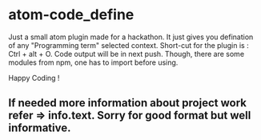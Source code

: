 # atom-code_define

Just a small atom plugin made for a hackathon. It just gives you defination of any "Programming term" selected context.
Short-cut for the plugin is : Ctrl + alt + O. Code output will be in next push.
Though, there are some modules from npm, one has to import before using. 

Happy Coding !

## If needed more information about project work refer => info.text. Sorry for good format but well informative.
